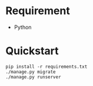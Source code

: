# Requirement

- Python

# Quickstart

    pip install -r requirements.txt
    ./manage.py migrate
    ./manage.py runserver
